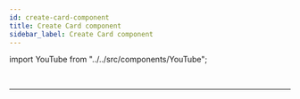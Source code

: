 ```yaml
---
id: create-card-component
title: Create Card component
sidebar_label: Create Card component
---
```


import YouTube from "../../src/components/YouTube";

<YouTube videoId="F0SS7xuI2ug" />
<br />
<YouTube videoId="h2RVqqYSSXs" />

---

